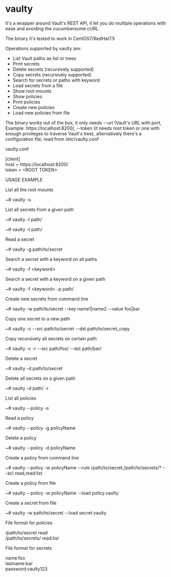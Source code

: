 # vaulty

It's a wrapper around Vault's  REST API, it let you do multiple operations with ease and avoiding the cucumbersome cURL.

The binary it's tested to work in CentOS7/RedHat7.5

Operations supported by vaulty are:

- List Vault paths as list or trees
- Print secrets
- Delete secrets (recursively supported)
- Copy secrets (recursively supported)
- Search for secrets or paths with keyword
- Load secrets from a file 
- Show root mounts 
- Show policies 
- Print policies 
- Create new policies 
- Load new policies from file

The binary works out of the box, it only needs --url (Vault's URL with port, Example: https://localhost:8200/, --token (it needs root token or one with enough privileges to traverse Vault's tree), alternatively there's a configuration file, read from /etc/vaulty.conf 

vaulty.conf

\[client\]  
host = https://localhost:8200/  
token = \<ROOT TOKEN\>  


USAGE EXAMPLE

List all the root mounts
 
~# vaulty -s

List all secrets from a given path 

~# vaulty -l path/

~# vaulty -t path/

Read a secret 

~# vaulty -g path/to/secret

Search a secret with a keyword on all paths

~# vaulty -f \<keyword\>

Search a secret with a keyword on a given path

~# vaulty -f \<keyword\> -p path/

Create new secrets from command line

~# vaulty -w path/to/secret --key name1|name2 --value foo|bar

Copy one secret to a new path 

~# vaulty -c --src path/to/secret --dst path/to/secret_copy 

Copy recursively all secrets on certain path

~# vaulty -c -r --src path/foo/ --dst path/bar/

Delete a secret

~# vaulty -d path/to/secret

Delete all secrets on a given path

~# vaulty -d path/ -r 


List all policies 

~# vaulty --policy -s

Read a policy 

~# vaulty --policy -g policyName

Delete a policy 

~# vaulty --policy -d policyName

Create a policy from command line 

~# vaulty --policy -w policyName --rule /path/to/secret,/path/to/secrets/* --acl read,read:list

Create a policy from file 

~# vaulty --policy -w policyName --load policy.vaulty
 
Create a secret from file 

~# vaulty -w path/to/secret --load secret.vaulty


File format for policies 

/path/to/secret read  
/path/to/secrets/ read:list  

File format for secrets

name:foo  
lastname:bar  
password:vaulty123 
